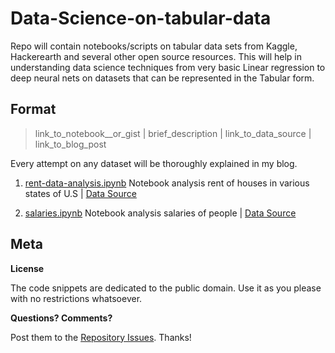 # Data-Science-on-tabular-data
Repo will contain notebooks/scripts on tabular data sets from Kaggle, Hackerearth and several other open source resources. This will help in understanding data science techniques from very basic Linear regression to deep neural nets on datasets that can be represented in the Tabular form.

## Format
> link_to_notebook__or_gist  |  brief_description  |  link_to_data_source  |  link_to_blog_post

Every attempt on any dataset will be thoroughly explained in my blog.


1. [rent-data-analysis.ipynb](https://github.com/x0v/ml-data-playground/blob/master/rent-data-analysis.ipynb) Notebook analysis rent of houses in various states of U.S | [Data Source](https://raw.githubusercontent.com/chrismetcalf/zillow-data/master/data/City/City_MedianRentalPrice_AllHomes.csv)

2. [salaries.ipynb](https://github.com/x0v/ml-data-playground/blob/master/salaries.ipynb) Notebook analysis salaries of people | [Data Source](http://www.nj.gov/education/finance/fp/ufb/2015/download/employees15.csv)


 
## Meta

**License**

The code snippets are dedicated to the public domain. Use it as you please with no restrictions whatsoever.

**Questions? Comments?**

Post them to the [Repository Issues](https://github.com/x0v/ml-data-playground/issues/new). Thanks!

